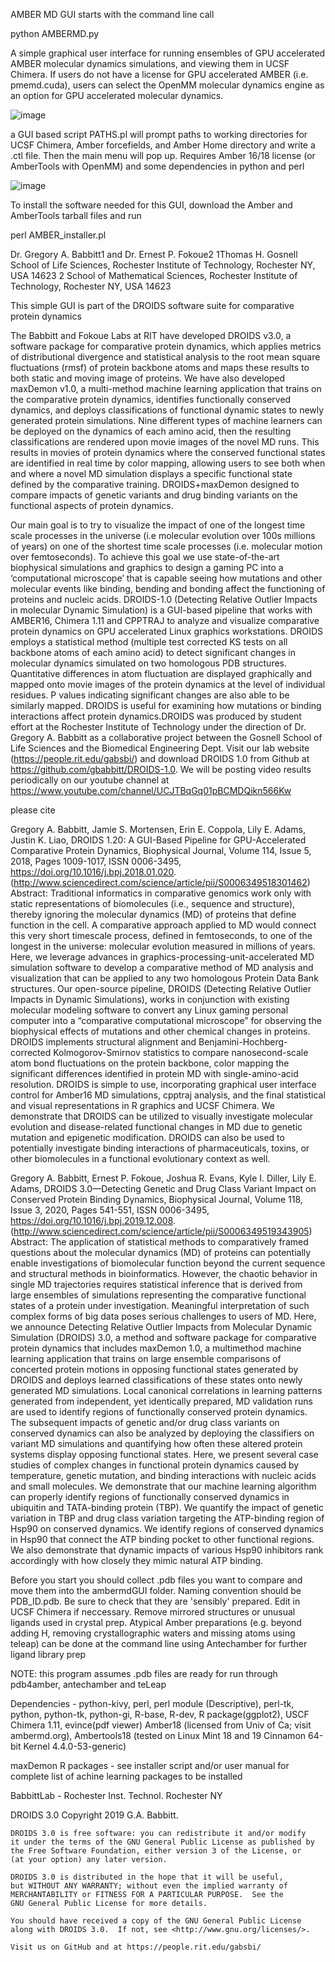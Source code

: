 AMBER MD GUI starts with the command line call

python AMBERMD.py

A simple graphical user interface for running ensembles of GPU accelerated AMBER molecular dynamics simulations, and viewing them in UCSF Chimera. If users do not have a license for GPU accelerated AMBER (i.e. pmemd.cuda), users can select the OpenMM molecular dynamics engine as an option for GPU accelerated molecular dynamics.

![image](/AMBERMDgui.png)

a GUI based script PATHS.pl will prompt paths to working directories for UCSF Chimera, Amber forcefields, and Amber Home directory and write a .ctl file. Then the main menu will pop up. Requires Amber 16/18 license (or AmberTools with OpenMM) and some dependencies in python and perl 

![image](/STARTMDgui.png)

To install the software needed for this GUI, download the Amber and AmberTools tarball files and run

perl AMBER_installer.pl

Dr. Gregory A. Babbitt1 and Dr. Ernest P. Fokoue2 
1Thomas H. Gosnell School of Life Sciences, Rochester Institute of Technology, Rochester NY, USA 14623
2 School of Mathematical Sciences, Rochester Institute of Technology, Rochester NY, USA 14623

This simple GUI is part of the DROIDS software suite for comparative protein dynamics

The Babbitt and Fokoue Labs at RIT have developed DROIDS v3.0, a software package for comparative protein dynamics, which applies metrics of distributional divergence and statistical analysis to the root mean square fluctuations (rmsf) of protein backbone atoms and maps these results to both static and moving image of proteins. We have also developed maxDemon v1.0, a multi-method machine learning application that trains on the comparative protein dynamics, identifies functionally conserved dynamics, and deploys classifications of functional dynamic states to newly generated protein simulations. Nine different types of machine learners can be deployed on the dynamics of each amino acid, then the resulting classifications are rendered upon movie images of the novel MD runs. This results in movies of protein dynamics where the conserved functional states are identified in real time by color mapping, allowing users to see both when and where a novel MD simulation displays a specific functional state defined by the comparative training. DROIDS+maxDemon designed to compare impacts of genetic variants and drug binding variants on the functional aspects of protein dynamics. 

Our main goal is to try to visualize the impact of one of the longest time scale processes in the universe (i.e molecular evolution over 100s millions of years) on one of the shortest time scale processes (i.e. molecular motion over femtoseconds). To achieve this goal we use state-of-the-art biophysical simulations and graphics to design a gaming PC into a ‘computational microscope’ that is capable seeing how mutations and other molecular events like binding, bending and bonding affect the functioning of proteins and nucleic acids. DROIDS-1.0 (Detecting Relative Outlier Impacts in molecular Dynamic Simulation) is a GUI-based pipeline that works with AMBER16, Chimera 1.11 and CPPTRAJ to analyze and visualize comparative protein dynamics on GPU accelerated Linux graphics workstations.  DROIDS employs a statistical method (multiple test corrected KS tests on all backbone atoms of each amino acid) to detect significant changes in molecular dynamics simulated on two homologous PDB structures.  Quantitative differences in atom fluctuation are displayed graphically and mapped onto movie images of the protein dynamics at the level of individual residues.  P values indicating significant changes are also able to be similarly mapped.  DROIDS is useful for examining how mutations or binding interactions affect protein dynamics.DROIDS was produced by student effort at the Rochester Institute of Technology under the direction of Dr. Gregory A. Babbitt as a collaborative project between the Gosnell School of Life Sciences and the Biomedical Engineering Dept.  Visit our lab website (https://people.rit.edu/gabsbi/) and download DROIDS 1.0 from Github at https://github.com/gbabbitt/DROIDS-1.0. We will be posting video results periodically on our youtube channel at https://www.youtube.com/channel/UCJTBqGq01pBCMDQikn566Kw


please cite

Gregory A. Babbitt, Jamie S. Mortensen, Erin E. Coppola, Lily E. Adams, Justin K. Liao,
DROIDS 1.20: A GUI-Based Pipeline for GPU-Accelerated Comparative Protein Dynamics,
Biophysical Journal,
Volume 114, Issue 5,
2018,
Pages 1009-1017,
ISSN 0006-3495,
https://doi.org/10.1016/j.bpj.2018.01.020.
(http://www.sciencedirect.com/science/article/pii/S0006349518301462)
Abstract: Traditional informatics in comparative genomics work only with static representations of biomolecules (i.e., sequence and structure), thereby ignoring the molecular dynamics (MD) of proteins that define function in the cell. A comparative approach applied to MD would connect this very short timescale process, defined in femtoseconds, to one of the longest in the universe: molecular evolution measured in millions of years. Here, we leverage advances in graphics-processing-unit-accelerated MD simulation software to develop a comparative method of MD analysis and visualization that can be applied to any two homologous Protein Data Bank structures. Our open-source pipeline, DROIDS (Detecting Relative Outlier Impacts in Dynamic Simulations), works in conjunction with existing molecular modeling software to convert any Linux gaming personal computer into a “comparative computational microscope” for observing the biophysical effects of mutations and other chemical changes in proteins. DROIDS implements structural alignment and Benjamini-Hochberg-corrected Kolmogorov-Smirnov statistics to compare nanosecond-scale atom bond fluctuations on the protein backbone, color mapping the significant differences identified in protein MD with single-amino-acid resolution. DROIDS is simple to use, incorporating graphical user interface control for Amber16 MD simulations, cpptraj analysis, and the final statistical and visual representations in R graphics and UCSF Chimera. We demonstrate that DROIDS can be utilized to visually investigate molecular evolution and disease-related functional changes in MD due to genetic mutation and epigenetic modification. DROIDS can also be used to potentially investigate binding interactions of pharmaceuticals, toxins, or other biomolecules in a functional evolutionary context as well.


Gregory A. Babbitt, Ernest P. Fokoue, Joshua R. Evans, Kyle I. Diller, Lily E. Adams,
DROIDS 3.0—Detecting Genetic and Drug Class Variant Impact on Conserved Protein Binding Dynamics,
Biophysical Journal,
Volume 118, Issue 3,
2020,
Pages 541-551,
ISSN 0006-3495,
https://doi.org/10.1016/j.bpj.2019.12.008.
(http://www.sciencedirect.com/science/article/pii/S0006349519343905)
Abstract: The application of statistical methods to comparatively framed questions about the molecular dynamics (MD) of proteins can potentially enable investigations of biomolecular function beyond the current sequence and structural methods in bioinformatics. However, the chaotic behavior in single MD trajectories requires statistical inference that is derived from large ensembles of simulations representing the comparative functional states of a protein under investigation. Meaningful interpretation of such complex forms of big data poses serious challenges to users of MD. Here, we announce Detecting Relative Outlier Impacts from Molecular Dynamic Simulation (DROIDS) 3.0, a method and software package for comparative protein dynamics that includes maxDemon 1.0, a multimethod machine learning application that trains on large ensemble comparisons of concerted protein motions in opposing functional states generated by DROIDS and deploys learned classifications of these states onto newly generated MD simulations. Local canonical correlations in learning patterns generated from independent, yet identically prepared, MD validation runs are used to identify regions of functionally conserved protein dynamics. The subsequent impacts of genetic and/or drug class variants on conserved dynamics can also be analyzed by deploying the classifiers on variant MD simulations and quantifying how often these altered protein systems display opposing functional states. Here, we present several case studies of complex changes in functional protein dynamics caused by temperature, genetic mutation, and binding interactions with nucleic acids and small molecules. We demonstrate that our machine learning algorithm can properly identify regions of functionally conserved dynamics in ubiquitin and TATA-binding protein (TBP). We quantify the impact of genetic variation in TBP and drug class variation targeting the ATP-binding region of Hsp90 on conserved dynamics. We identify regions of conserved dynamics in Hsp90 that connect the ATP binding pocket to other functional regions. We also demonstrate that dynamic impacts of various Hsp90 inhibitors rank accordingly with how closely they mimic natural ATP binding.


Before you start you should collect .pdb files
you want to compare and move them into the ambermdGUI folder.  Naming convention
should be PDB_ID.pdb. Be sure to check that they are 'sensibly' prepared.  Edit in UCSF Chimera if neccessary.
Remove mirrored structures or unusual ligands used in crystal prep. Atypical
Amber preparations (e.g. beyond adding H, removing crystallographic waters
and missing atoms using teleap) can be done at the command line using
Antechamber for further ligand library prep

NOTE: this program assumes .pdb files are ready for run through pdb4amber, antechamber and teLeap

Dependencies - python-kivy, perl, perl module (Descriptive), perl-tk, python, python-tk,
  python-gi, R-base, R-dev, R package(ggplot2), USCF Chimera 1.11, evince(pdf viewer)
  Amber18 (licensed from Univ of Ca; visit ambermd.org), Ambertools18
 (tested on Linux Mint 18 and 19 Cinnamon 64-bit Kernel 4.4.0-53-generic)

maxDemon R packages - see installer script and/or user manual for complete list of achine learning packages to be installed
 

BabbittLab - Rochester Inst. Technol. Rochester NY

DROIDS 3.0               Copyright 2019 G.A. Babbitt.


    DROIDS 3.0 is free software: you can redistribute it and/or modify
    it under the terms of the GNU General Public License as published by
    the Free Software Foundation, either version 3 of the License, or
    (at your option) any later version.

    DROIDS 3.0 is distributed in the hope that it will be useful,
    but WITHOUT ANY WARRANTY; without even the implied warranty of
    MERCHANTABILITY or FITNESS FOR A PARTICULAR PURPOSE.  See the
    GNU General Public License for more details.

    You should have received a copy of the GNU General Public License
    along with DROIDS 3.0.  If not, see <http://www.gnu.org/licenses/>.

    Visit us on GitHub and at https://people.rit.edu/gabsbi/




